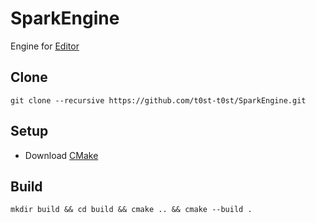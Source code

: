 # SparkEngine

Engine for [Editor](https://github.com/t0st_t0st/SparkEditor) 

## Clone 

```
git clone --recursive https://github.com/t0st-t0st/SparkEngine.git
```

## Setup

  * Download [CMake](https://cmake.org/download/)

## Build

```
mkdir build && cd build && cmake .. && cmake --build .
```
